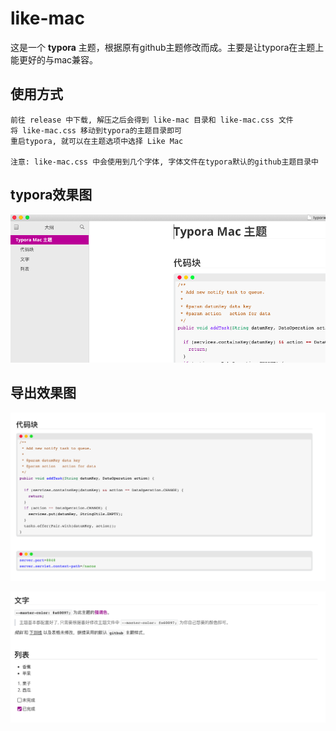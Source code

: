 # like-mac

这是一个 **typora** 主题，根据原有github主题修改而成。主要是让typora在主题上能更好的与mac兼容。



## 使用方式

```
前往 release 中下载, 解压之后会得到 like-mac 目录和 like-mac.css 文件
将 like-mac.css 移动到typora的主题目录即可
重启typora, 就可以在主题选项中选择 Like Mac

注意: like-mac.css 中会使用到几个字体, 字体文件在typora默认的github主题目录中
```



## typora效果图

![001](./image/001.png)



## 导出效果图

![002](./image/002.png)

![002](./image/003.png)